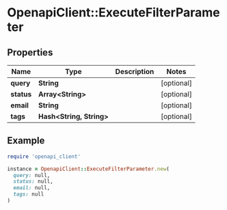 # OpenapiClient::ExecuteFilterParameter

## Properties

| Name | Type | Description | Notes |
| ---- | ---- | ----------- | ----- |
| **query** | **String** |  | [optional] |
| **status** | **Array&lt;String&gt;** |  | [optional] |
| **email** | **String** |  | [optional] |
| **tags** | **Hash&lt;String, String&gt;** |  | [optional] |

## Example

```ruby
require 'openapi_client'

instance = OpenapiClient::ExecuteFilterParameter.new(
  query: null,
  status: null,
  email: null,
  tags: null
)
```

